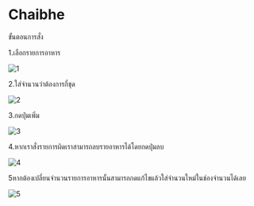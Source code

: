 # Chaibhe
ขั้นตอนการสั่ง

1.เลือกรายการอาหาร

![1](https://user-images.githubusercontent.com/48233958/68531672-72b13980-0347-11ea-94a7-f902653dc724.PNG)

2.ใส่จำนวนว่าต้องการกี่ชุด

![2](https://user-images.githubusercontent.com/48233958/68531675-7e046500-0347-11ea-8b02-507939b2fa3b.PNG)

3.กดปุ่มเพิ่ม

![3](https://user-images.githubusercontent.com/48233958/68531679-83fa4600-0347-11ea-926e-91b4fa4beb39.PNG)

4.หากเราสั่งรายการผิดเราสามารถลบรายอาหารได้โดยกดปุ่มลบ

![4](https://user-images.githubusercontent.com/48233958/68531680-878dcd00-0347-11ea-9858-7ec8c3ea3e27.PNG)

5หากต้องเปลี่ยนจำนวนรายการอาหารนั้นสามารถกดแก้ไขแล้วใส่จำนวนใหม่ในช่องจำนวนได้เลย

![5](https://user-images.githubusercontent.com/48233958/68531681-8b215400-0347-11ea-9643-e80cdf916222.PNG)
